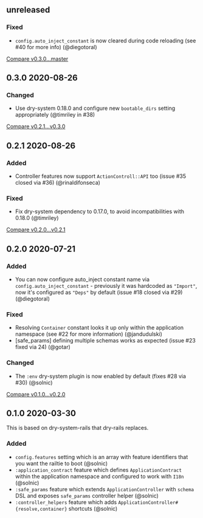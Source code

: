 ## unreleased 


### Fixed

- `config.auto_inject_constant` is now cleared during code reloading (see #40 for more info) (@diegotoral)


[Compare v0.3.0...master](https://github.com/dry-rb/dry-rails/compare/v0.3.0...master)

## 0.3.0 2020-08-26


### Changed

- Use dry-system 0.18.0 and configure new `bootable_dirs` setting appropriately (@timriley in #38)

[Compare v0.2.1...v0.3.0](https://github.com/dry-rb/dry-rails/compare/v0.2.1...v0.3.0)

## 0.2.1 2020-08-26


### Added

- Controller features now support `ActionControll::API` too (issue #35 closed via #36) (@rinaldifonseca)

### Fixed

- Fix dry-system dependency to 0.17.0, to avoid incompatibilities with 0.18.0 (@timriley)


[Compare v0.2.0...v0.2.1](https://github.com/dry-rb/dry-rails/compare/v0.2.0...v0.2.1)

## 0.2.0 2020-07-21


### Added

- You can now configure auto_inject constant name via `config.auto_inject_constant` - previously it was hardcoded as `"Import"`, now it's configured as `"Deps"` by default (issue #18 closed via #29) (@diegotoral)

### Fixed

- Resolving `Container` constant looks it up only within the application namespace (see #22 for more information) (@jandudulski)
- [safe_params] defining multiple schemas works as expected (issue #23 fixed via 24) (@gotar)

### Changed

- The `:env` dry-system plugin is now enabled by default (fixes #28 via #30) (@solnic)

[Compare v0.1.0...v0.2.0](https://github.com/dry-rb/dry-rails/compare/v0.1.0...v0.2.0)

## 0.1.0 2020-03-30

This is based on dry-system-rails that dry-rails replaces.

### Added

- `config.features` setting which is an array with feature identifiers that you want the railtie to boot (@solnic)
- `:application_contract` feature which defines `ApplicationContract` within the application namespace and configured to work with `I18n` (@solnic)
- `:safe_params` feature which extends `ApplicationController` with `schema` DSL and exposes `safe_params` controller helper (@solnic)
- `:controller_helpers` feature which adds `ApplicationController#{resolve,container}` shortcuts (@solnic)
